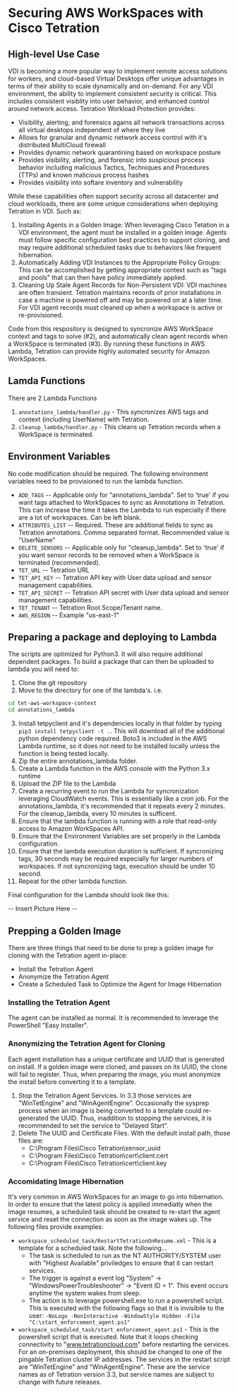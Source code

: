 # Securing AWS WorkSpaces with Cisco Tetration

## High-level Use Case
VDI is becoming a more popular way to implement remote access solutions for workers, and cloud-based Virtual Desktops offer unique advantages in terms of their ability to scale dynamically and on-demand.  For any VDI environment, the ability to implement consistent security is critical.  This includes consistent visiblity into user behavior, and enhanced control around network access.  Tetration Workload Protection provides:
* Visibility, alerting, and forensics agains all network transactions across all virtual desktops independent of where they live
* Allows for granular and dynamic network access control with it's distributed MultiCloud firewall
* Provides dynamic network quarantining based on workspace posture
* Provides visibility, alerting, and forensic into suspicious process behavior including malicious Tactics, Techniques and Procedures (TTPs) and known malicious process hashes
* Provides visibility into softare inventory and vulnerability

While these capabilities often support security across all datacenter and cloud workloads, there are some unique considerations when deploying Tetration in VDI.  Such as:
1.	Installing Agents in a Golden Image: When leveraging Cisco Tetation in a VDI environment, the agent must be installed in a golden image.  Agents must follow specific configuration best practices to support cloning, and may require additional scheduled tasks due to behaviors like frequent hibernation.
2.	Automatically Adding VDI Instances to the Appropriate Policy Groups: This can be accomplished by getting appropriate context such as "tags and pools" that can then have policy immediately applied.
3.	Cleaning Up Stale Agent Records for Non-Persistent VDI: VDI machines are often transient.  Tetration maintains records of prior installations in case a machine is powered off and may be powered on at a later time.  For VDI agent records must cleaned up when a workspace is active or re-provisioned.

Code from this respository is designed to syncronize AWS WorkSpace context and tags to solve (#2), and automatically clean agent records when a WorkSpace is terminated (#3).  By running these functions in AWS Lambda, Tetration can provide highly automated security for Amazon WorkSpaces.


## Lamda Functions
There are 2 Lambda Functions
1. `annotations_lambda/handler.py` - This syncronizes AWS tags and context (including UserName) with Tetration.
2. `cleanup_lambda/handler.py` - This cleans up Tetration records when a WorkSpace is terminated.


## Environment Variables
No code modification should be required.  The following environment variables need to be provisioned to run the lambda function.

* `ADD_TAGS` -- Applicable only for "annotations_lambda".  Set to 'true' if you want tags attached to WorkSpaces to sync as Annotations in Tetration.  This can increase the time it takes the Lambda to run especially if there are a lot of workspaces.  Can be left blank.
* `ATTRIBUTES_LIST` -- Required.  These are additional fields to sync as Tetration annotations.  Comma separated format.  Recommended value is "UserName"
* `DELETE_SENSORS` -- Applicable only for "cleanup_lambda".  Set to 'true' if you want sensor records to be removed when a WorkSpace is terminated (recommended).
* `TET_URL` -- Tetration URL
* `TET_API_KEY` -- Tetration API key with User data upload and sensor management capabilities.
* `TET_API_SECRET` -- Tetration API secret with User data upload and sensor management capabilities.
* `TET_TENANT` -- Tetration Root Scope/Tenant name.
* `AWS_REGION` -- Example "us-east-1"


## Preparing a package and deploying to Lambda
The scripts are optimized for Python3.  It will also require additional dependent packages.  To build a package that can then be uploaded to lambda you will need to:
1. Clone the git repository
2. Move to the directory for one of the lambda's.  i.e.
```bash
cd tet-aws-workspace-context
cd annotations_lambda
```
3. Install tetpyclient and it's dependencies locally in that folder by typing `pip3 install tetpyclient -t .`.  This will download all of the additional python dependency code required.  Boto3 is included in the AWS Lambda runtime, so it does not need to be installed locally unless the function is being tested locally.
4. Zip the entire annotations_lambda folder.
5. Create a Lambda function in the AWS console with the Python 3.x runtime
6. Upload the ZIP file to the Lambda
7. Create a recurring event to run the Lambda for syncronization leveraging CloudWatch events.  This is essentially like a cron job.  For the annotations_lambda, it's recommended that it repeats every 2 minutes.  For the cleanup_lambda, every 10 minutes is sufficent.
8. Ensure that the lambda function is running with a role that read-only access to Amazon WorkSpaces API.
9. Ensure that the Environment Variables are set properly in the Lambda configuration.
10. Ensure that the lambda execution duration is sufficient.  If syncronizing tags, 30 seconds may be required especially for larger numbers of workspaces.  If not syncronizing tags, execution should be under 10 second.
11. Repeat for the other lambda function.

Final configuration for the Lambda should look like this:

-- Insert Picture Here -- 

## Prepping a Golden Image
There are three things that need to be done to prep a golden image for cloning with the Tetration agent in-place:
* Install the Tetration Agent
* Anonymize the Tetration Agent
* Create a Scheduled Task to Optimize the Agent for Image Hibernation

### Installing the Tetration Agent
The agent can be installed as normal.  It is recommended to leverage the PowerShell "Easy Installer".

### Anonymizing the Tetration Agent for Cloning
Each agent installation has a unique certificate and UUID that is generated on install.  If a golden image were cloned, and passes on its UUID, the clone will fail to register.  Thus, when preparing the image, you must anonymize the install before converting it to a template.
1. Stop the Tetration Agent Services.  In 3.3 those services are "WinTetEngine" and "WinAgentEngine". Occasionally the sysprep process when an image is being converted to a template could re-generated the UUID.  Thus, inaddition to stopping the services, it is recommended to set the service to "Delayed Start".
2. Delete The UUID and Certificate Files.  With the default install path, those files are:
    * C:\Program Files\Cisco Tetration\sensor_uuid
    * C:\Program Files\Cisco Tetration\cert\client.cert
    * C:\Program Files\Cisco Tetration\cert\client.key

### Accomidating Image Hibernation
It's very common in AWS WorkSpaces for an image to go into hibernation.  In order to ensure that the latest policy is applied immediatly when the image resumes, a scheduled task should be created to re-start the agent service and reset the connection as soon as the image wakes up.  The following files provide examples:

* `workspace_scheduled_task/RestartTetrationOnResume.xml` - This is a template for a scheduled task.  Note the following...
    * The task is scheduled to run as the NT AUTHORITY/SYSTEM user with "Highest Available" priviledges to ensure that it can restart services.
    * The trigger is against a event log "System" -> "WindowsPowerTroubleshooter" -> "Event ID = 1".  This event occurs anytime the system wakes from sleep.
    * The action is to leverage powershell.exe to run a powershell script.  This is executed with the following flags so that it is invisibile to the user: `-NoLogo -NonInteractive -WindowStyle Hidden -File "C:\start_enforcement_agent.ps1"`
* `workspace_scheduled_task/start_enforcement_agent.ps1` - This is the powershell script that is executed.  Note that it loops checking connectivity to "www.tetrationcloud.com" before restarting the services.  For an on-premises deployment, this should be changed to one of the pingable Tetration cluster IP addresses.  The services in the restart script are "WinTetEngine" and "WinAgentEngine".  These are the service names as of Tetration version 3.3, but service names are subject to change with future releases.